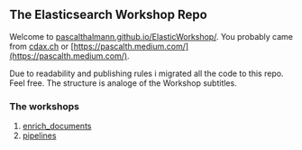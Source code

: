 ## The Elasticsearch Workshop Repo

Welcome to [pascalthalmann.github.io/ElasticWorkshop/](https://pascalthalmann.github.io/ElasticWorkshop/). You probably came from [cdax.ch](https://cdax.ch/?s=elasticsearch+workshop) or [https://pascalth.medium.com/](https://pascalth.medium.com/). 

Due to readability and publishing rules i migrated all the code to this repo. Feel free. The structure is analoge of the Workshop subtitles.

### The workshops

1. [enrich_documents](https://pascalthalmann.github.io/ElasticWorkshop/1_enrich_documents/)
2. [pipelines](https://pascalthalmann.github.io/ElasticWorkshop/2_pipelines/)

